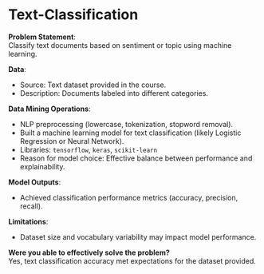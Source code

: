 # Text-Classification
**Problem Statement**:  
Classify text documents based on sentiment or topic using machine learning.

**Data**:  
- Source: Text dataset provided in the course.
- Description: Documents labeled into different categories.

**Data Mining Operations**:  
- NLP preprocessing (lowercase, tokenization, stopword removal).
- Built a machine learning model for text classification (likely Logistic Regression or Neural Network).
- Libraries: `tensorflow`, `keras`, `scikit-learn`
- Reason for model choice: Effective balance between performance and explainability.

**Model Outputs**:  
- Achieved classification performance metrics (accuracy, precision, recall).

**Limitations**:  
- Dataset size and vocabulary variability may impact model performance.

**Were you able to effectively solve the problem?**  
Yes, text classification accuracy met expectations for the dataset provided.
